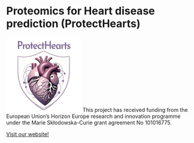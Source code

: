 # Proteomics for Heart disease prediction (ProtectHearts)
 <img src="/ProtectHearts.png" alt="Project Logo" width="200" height="200"> 
 This project has received funding from the European Union’s Horizon Europe research and innovation programme under the Marie Skłodowska-Curie grant agreement No 101016775.
 
[Visit our website!](https://www.ntnu.edu/huntgenes/protecthearts)  

